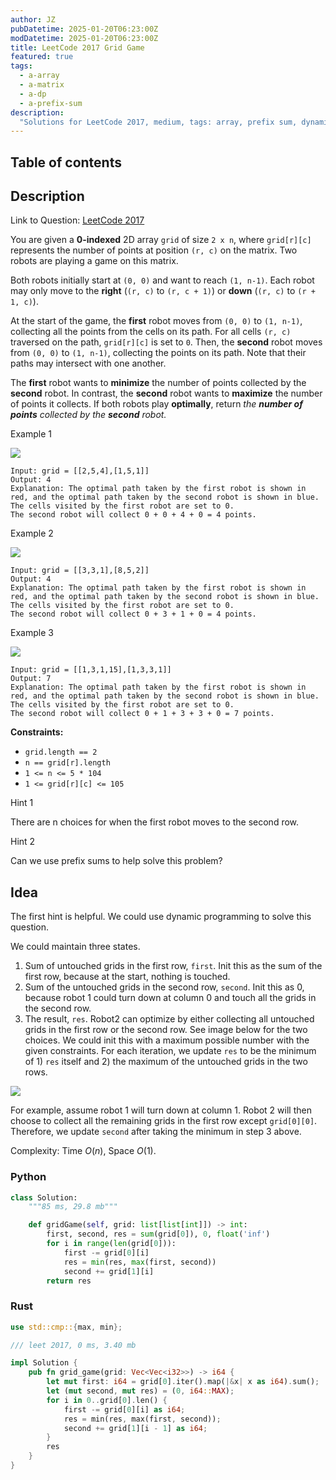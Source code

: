```yaml
---
author: JZ
pubDatetime: 2025-01-20T06:23:00Z
modDatetime: 2025-01-20T06:23:00Z
title: LeetCode 2017 Grid Game
featured: true
tags:
  - a-array
  - a-matrix
  - a-dp
  - a-prefix-sum
description:
  "Solutions for LeetCode 2017, medium, tags: array, prefix sum, dynamic programming, matrix."
---
```


## Table of contents

## Description

Link to Question: [LeetCode 2017](https://leetcode.com/problems/grid-game/description/)

You are given a **0-indexed** 2D array `grid` of size `2 x n`, where `grid[r][c]` represents the number of points at position `(r, c)` on the matrix. Two robots are playing a game on this matrix.

Both robots initially start at `(0, 0)` and want to reach `(1, n-1)`. Each robot may only move to the **right** (`(r, c)` to `(r, c + 1)`) or **down** (`(r, c)` to `(r + 1, c)`).

At the start of the game, the **first** robot moves from `(0, 0)` to `(1, n-1)`, collecting all the points from the cells on its path. For all cells `(r, c)` traversed on the path, `grid[r][c]` is set to `0`. Then, the **second** robot moves from `(0, 0)` to `(1, n-1)`, collecting the points on its path. Note that their paths may intersect with one another.

The **first** robot wants to **minimize** the number of points collected by the **second** robot. In contrast, the **second** robot wants to **maximize** the number of points it collects. If both robots play **optimally**, return _the **number of points** collected by the **second** robot._

Example 1

![](https://assets.leetcode.com/uploads/2021/09/08/a1.png)

```
Input: grid = [[2,5,4],[1,5,1]]
Output: 4
Explanation: The optimal path taken by the first robot is shown in red, and the optimal path taken by the second robot is shown in blue.
The cells visited by the first robot are set to 0.
The second robot will collect 0 + 0 + 4 + 0 = 4 points.
```

Example 2

![](https://assets.leetcode.com/uploads/2021/09/08/a2.png)

```
Input: grid = [[3,3,1],[8,5,2]]
Output: 4
Explanation: The optimal path taken by the first robot is shown in red, and the optimal path taken by the second robot is shown in blue.
The cells visited by the first robot are set to 0.
The second robot will collect 0 + 3 + 1 + 0 = 4 points.
```

Example 3

![](https://assets.leetcode.com/uploads/2021/09/08/a3.png)

```
Input: grid = [[1,3,1,15],[1,3,3,1]]
Output: 7
Explanation: The optimal path taken by the first robot is shown in red, and the optimal path taken by the second robot is shown in blue.
The cells visited by the first robot are set to 0.
The second robot will collect 0 + 1 + 3 + 3 + 0 = 7 points.
```

**Constraints:**

-   `grid.length == 2`
-   `n == grid[r].length`
-   `1 <= n <= 5 * 104`
-   `1 <= grid[r][c] <= 105`

Hint 1

There are n choices for when the first robot moves to the second row.

Hint 2

Can we use prefix sums to help solve this problem?

## Idea

The first hint is helpful. We could use dynamic programming to solve this question.

We could maintain three states.

1. Sum of untouched grids in the first row, `first`. Init this as the sum of the first row, because at the start, nothing is touched.
2. Sum of the untouched grids in the second row, `second`. Init this as 0, because robot 1 could turn down at column 0 and touch all the grids in the second row.
3. The result, `res`. Robot2 can optimize by either collecting all untouched grids in the first row or the second row. See image below for the two choices. We could init this with a maximum possible number with the given constraints. For each iteration, we update `res` to be the minimum of 1) `res` itself and 2) the maximum of the untouched grids in the two rows.

![](https://leetcode.com/problems/grid-game/Figures/2017/image2.png)

For example, assume robot 1 will turn down at column 1. Robot 2 will then choose to collect all the remaining grids in the first row except `grid[0][0]`. Therefore, we update `second` after taking the minimum in step 3 above.

Complexity: Time $O(n)$, Space $O(1)$.

### Python

```python
class Solution:
    """85 ms, 29.8 mb"""

    def gridGame(self, grid: list[list[int]]) -> int:
        first, second, res = sum(grid[0]), 0, float('inf')
        for i in range(len(grid[0])):
            first -= grid[0][i]
            res = min(res, max(first, second))
            second += grid[1][i]
        return res
```

### Rust

```rust
use std::cmp::{max, min};

/// leet 2017, 0 ms, 3.40 mb

impl Solution {
    pub fn grid_game(grid: Vec<Vec<i32>>) -> i64 {
        let mut first: i64 = grid[0].iter().map(|&x| x as i64).sum();
        let (mut second, mut res) = (0, i64::MAX);
        for i in 0..grid[0].len() {
            first -= grid[0][i] as i64;
            res = min(res, max(first, second));
            second += grid[1][i - 1] as i64;
        }
        res
    }
}
```
